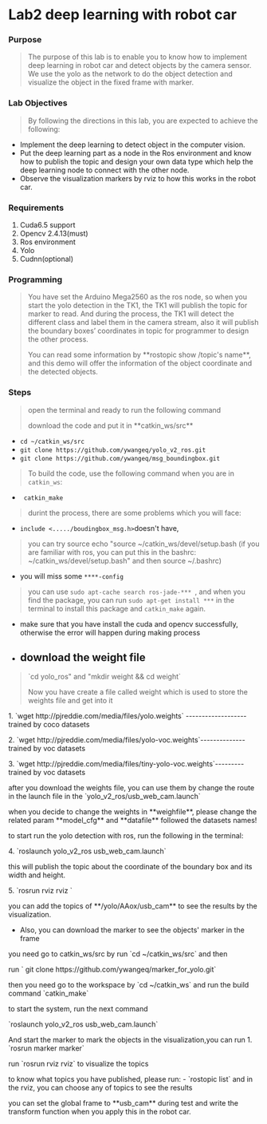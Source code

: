 # Lab2 deep learning with robot car
### Purpose
> The purpose of this lab is to enable you to know how to implement deep learning in robot
car and detect objects by the camera sensor. We use the yolo as the network to do the object
detection and visualize the object in the fixed frame with marker.

### Lab Objectives
> By following the directions in this lab, you are expected to achieve the following:

- Implement the deep learning to detect object in the computer vision.
- Put the deep learning part as a node in the Ros environment and know how to publish
the topic and design your own data type which help the deep learning node to connect
with the other node.
- Observe the visualization markers by rviz to how this works in the robot car.

### Requirements
1. Cuda6.5 support
2. Opencv 2.4.13(must)
3. Ros environment
4. Yolo
5. Cudnn(optional)

### Programming
> You have set the Arduino Mega2560 as the ros node, so when you start the yolo detection
in the TK1, the TK1 will publish the topic for marker to read. And during the process, the TK1
will detect the different class and label them in the camera stream, also it will publish the
boundary boxes’ coordinates in topic for programmer to design the other process.
> <p> You can read some information by **rostopic show /topic's name**, and this demo will offer the information of the object coordinate and the detected objects.

### Steps
><p> open the terminal and ready to run the following command
><p> download the code and put it in **catkin_ws/src**
- `cd ~/catkin_ws/src`
- `git clone https://github.com/ywangeq/yolo_v2_ros.git`
- `git clone https://github.com/ywangeq/msg_boundingbox.git`

> To build the code, use the following command when you are in `catkin_ws`:

- ` catkin_make`

> durint the process, there are some problems which you will face:

 - `include <...../boudingbox_msg.h>`doesn't have,

> you can try source echo "source ~/catkin_ws/devel/setup.bash (if you are familiar with ros, you can put this in the bashrc: ~/catkin_ws/devel/setup.bash" and then source ~/.bashrc)

- you will miss some `****-config`

> you can use `sudo apt-cache search ros-jade-*** `, and when you find the package, you can run
`sudo apt-get install ***` in the terminal to install this package and `catkin_make` again.

- make sure that you have install the cuda and opencv successfully, otherwise the error will
happen during making process

- ## download the weight file
> <p> `cd yolo_ros" and "mkdir weight && cd weight`
><p> Now you have create a file called weight which is used to store the weights file and get into it
<p> 1. `wget http://pjreddie.com/media/files/yolo.weights` -------------------trained by coco datasets
 <p>2. `wget http://pjreddie.com/media/files/yolo-voc.weights`--------------trained by voc datasets
 <p>3. `wget http://pjreddie.com/media/files/tiny-yolo-voc.weights`---------trained by voc datasets
<p> after you download the weights file, you can use them by change the route in the launch file in the `yolo_v2_ros/usb_web_cam.launch`
<p> when you decide to change the weights in **weighfile**, please change the related param **model_cfg** and **datafile**  followed the datasets names!
<p>to start run the yolo detection with ros, run the following in the terminal:       
 <p>4. `roslaunch yolo_v2_ros usb_web_cam.launch`      
  </p>this will publish the topic about the coordinate of the boundary box and its width and height.
<p>5. `rosrun rviz rviz `
    </p>you can add the topics of **/yolo/AAox/usb_cam** to see the results by the visualization.</p>

- Also, you can download the marker to see the objects' marker in the frame
</p>you need go to catkin_ws/src by run `cd ~/catkin_ws/src`
and then
</p>run ` git clone https://github.com/ywangeq/marker_for_yolo.git`
<p> then you need go to the workspace by `cd ~/catkin_ws` and run the build command `catkin_make`
<p> to start the system, run the next command
</p> `roslaunch yolo_v2_ros usb_web_cam.launch`</p>
<p> And start the marker to mark the objects in the visualization,you can run
1. `rosrun marker marker`
<p> run `rosrun rviz rviz` to visualize the topics
<p> to know what topics you have published, please run:
- `rostopic list`
and in the rviz, you can choose any of topics to see the results
</p>you can set the global frame to **usb_cam** during test and write the
transform function when you apply this in the robot car.</p>
